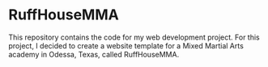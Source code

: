 # RuffHouseMMA
This repository contains the code for my web development project. For this project, I decided to create a website template for a Mixed Martial Arts academy in Odessa, Texas, called RuffHouseMMA.
